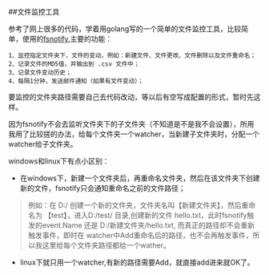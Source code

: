##文件监控工具

参考了网上很多的代码，学着用golang写的一个简单的文件监控工具，比较简单，使用的[fsnotify](https://github.com/go-fsnotify/fsnotify),主要的功能：

	1、监控指定文件夹下，文件的变动，例如：新建文件、文件更改、文件删除以及文件重命名；
	2、记录文件的MD5值，并输出到 .csv 文件中；
	3、记录文件变动历史；
	4、每隔1分钟，发送邮件通知（如果有文件变动）；

要监控的文件夹路径需要自己去代码改动，等以后有空写成配置的形式，暂时先这样。

因为fsnotify不会去监听文件夹下的子文件夹（不知道是不是我不会设置），所用我用了比较搓的办法，给每个文件夹一个watcher，当新建子文件夹时，分配一个watcher给子文件夹。

windows和linux下有点小区别：
- 在windows下，新建一个文件夹后，再重命名文件夹，然后在该文件夹下创建新的文件，fsnotify只会通知重命名之前的文件路径；
>例如：在 D:/ 创建一个新的文件夹，文件夹名叫【新建文件夹】，然后重命名为 【test】，进入D:/test/ 目录,创建新的文件 hello.txt，此时fsnotify触发的event.Name 还是 D:/新建文件夹/hello.txt, 而真正的路径却不会重新触发事件，即时在 watcher中Add重命名后的路径，也不会再触发事件，所以我这里给每个文件夹路径都给一个wather。


- linux下就只用一个watcher,有新的路径需要Add，就直接add进来就OK了。